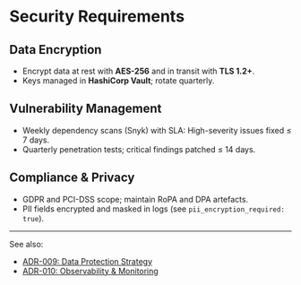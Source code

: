 # Security Requirements

## Data Encryption

- Encrypt data at rest with **AES-256** and in transit with **TLS 1.2+**.
- Keys managed in **HashiCorp Vault**; rotate quarterly.

## Vulnerability Management

- Weekly dependency scans (Snyk) with SLA: High-severity issues fixed ≤ 7 days.
- Quarterly penetration tests; critical findings patched ≤ 14 days.

## Compliance & Privacy

- GDPR and PCI-DSS scope; maintain RoPA and DPA artefacts.
- PII fields encrypted and masked in logs (see `pii_encryption_required: true`).

---

See also:

- [ADR-009: Data Protection Strategy](../../adr/009-data-protection-strategy.md)
- [ADR-010: Observability & Monitoring](../../adr/010-observability-monitoring-strategy.md)
